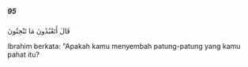 ##### 95

<span class="ayah">قَالَ أَتَعْبُدُونَ مَا تَنْحِتُونَ</span>

<span class="ayah_translation">Ibrahim berkata: "Apakah kamu menyembah patung-patung yang kamu pahat itu?</span>
